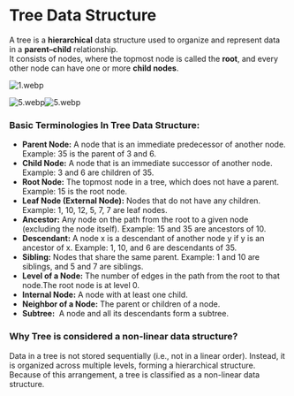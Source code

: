 # Tree Data Structure



A tree is a ****hierarchical**** data structure used to organize and represent data in a ****parent–child**** relationship.  
It consists of nodes, where the topmost node is called the ****root****, and every other node can have one or more ****child nodes****.


![1.webp](https://media.geeksforgeeks.org/wp-content/uploads/20251006175023711337/1.webp)

![5.webp](https://media.geeksforgeeks.org/wp-content/uploads/20251006175024806292/5.webp)![5.webp](https://media.geeksforgeeks.org/wp-content/uploads/20251006175024806292/5.webp)

### Basic Terminologies In Tree Data Structure:

- ****Parent Node:**** A node that is an immediate predecessor of another node. Example: 35 is the parent of 3 and 6.
- ****Child Node:**** A node that is an immediate successor of another node. Example: 3 and 6 are children of 35.
- ****Root Node:**** The topmost node in a tree, which does not have a parent. Example: 15 is the root node.
- ****Leaf Node (External Node):**** Nodes that do not have any children. Example: 1, 10, 12, 5, 7, 7 are leaf nodes.
- ****Ancestor:**** Any node on the path from the root to a given node (excluding the node itself). Example: 15 and 35 are ancestors of 10.
- ****Descendant:**** A node x is a descendant of another node y if y is an ancestor of x. Example: 1, 10, and 6 are descendants of 35.
- ****Sibling:**** Nodes that share the same parent. Example: 1 and 10 are siblings, and 5 and 7 are siblings.
- ****Level of a Node:**** The number of edges in the path from the root to that node.The root node is at level 0.
- ****Internal Node:**** A node with at least one child.
- ****Neighbor of a Node:**** The parent or children of a node.
- ****Subtree:****  A node and all its descendants form a subtree.

### Why Tree is considered a non-linear data structure?

Data in a tree is not stored sequentially (i.e., not in a linear order). Instead, it is organized across multiple levels, forming a hierarchical structure. Because of this arrangement, a tree is classified as a non-linear data structure.